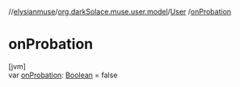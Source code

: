 //[elysianmuse](../../../index.md)/[org.darkSolace.muse.user.model](../index.md)/[User](index.md)
/[onProbation](on-probation.md)

# onProbation

[jvm]\
var [onProbation](on-probation.md): [Boolean](https://kotlinlang.org/api/latest/jvm/stdlib/kotlin/-boolean/index.html) =
false
